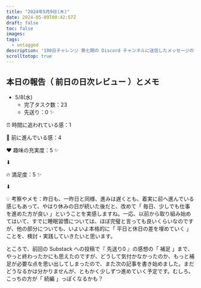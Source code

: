 ```yaml
---
title: "2024年5月9日(木)"
date: 2024-05-09T00:42:57Z
draft: false
toc: false
images:
tags: 
  - untagged
description: '100日チャレンジ 第七期の Discord チャンネルに送信したメッセージのアーカイブ'
scrolltotop: true
---
```


## 本日の報告（ 前日の日次レビュー ）とメモ

- 5/8(水)
  - 完了タスク数：23
  - 先送り：0 ✨

⏰ 時間に追われている感：1

💪 前に進んでいる感：4

❤️ 趣味の充実度：5 ✨

⬇︎

🔥 満足度：5 ✨

⬇︎

💡 考察やメモ：昨日も、一昨日と同様、進みは遅くとも、着実に前へ進んでいる感じもあって、やはり休みの日が続いた後だと、改めて「 毎日、少しでも仕事を進めた方が良い 」ということを実感しますね。一応、以前から取り組み始めてはいて、すでに睡眠習慣については、ほぼ完璧と言っても良いくらいなのですが、他の部分についても、いよいよ本格的に「 平日と休日の差を埋めていく 」ことを、検討・実践していきたいと思います。

ところで、前回の Substack への投稿で『 先送り0 』の感想の「 補足 」まで、やっと終わったかにも思えたのですが、どうして気付かなかったのか、もっと補足が必要な点を思い出してしまったので、また次の記事を書き始めました。まだどうなるかは分かりませんが、ともかく少しずつ進めていく予定です。むしろ、こっちの方が「 続編 」っぽくなるかも？
